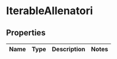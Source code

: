 
# IterableAllenatori

## Properties
Name | Type | Description | Notes
------------ | ------------- | ------------- | -------------



